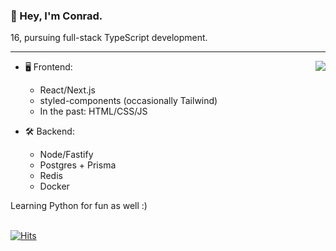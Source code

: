 ### __👋 Hey, I'm Conrad.__ 
16, pursuing full-stack TypeScript development.

---

<a href="https://discord.com/users/705665813994012695">
  <img src="https://lanyard-profile-readme.vercel.app/api/705665813994012695?hideTimestamp=true&idleMessage=Just%20chillin'%20at%20the%20moment..." align="right" />
</a>

- 🖥️ Frontend:
  - React/Next.js
  - styled-components (occasionally Tailwind)
  - In the past: HTML/CSS/JS

- 🛠 Backend:
  - Node/Fastify
  - Postgres + Prisma
  - Redis
  - Docker

Learning Python for fun as well :)

\
[![Hits](https://hits.link/hits?url=https://github.com/cnrad)](https://hits.link)
